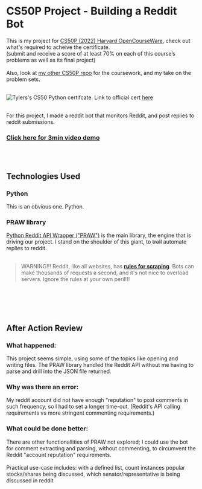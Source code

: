 # CS50P Project - Building a Reddit Bot

This is my project for  [CS50P (2022) Harvard OpenCourseWare](https://cs50.harvard.edu/python/2022/), check out what's required to acheive the certificate. <br> 
(submit and receive a score of at least 70% on each of this course’s problems as well as its final project) <br><br>
Also, look at [my other CS50P repo](https://github.com/tylersay/CS50P) for the coursework, and my take on the problem sets.
<br><br>

![Tylers's CS50 Python certifcate.](https://certificates.cs50.io/d8d2d726-c0a4-4606-a939-44beed8d0eec.png?size=letter "Tyler's cs50p cert")
Link to official cert [here](https://cs50.harvard.edu/certificates/d8d2d726-c0a4-4606-a939-44beed8d0eec)
<br><br>



For this project, I made a reddit bot that monitors Reddit, and post replies to reddit submissions.
### [Click here for 3min video demo](https://youtu.be/TMAgoZ9I5Ts)
<br><br>
## Technologies Used
### Python
This is an obvious one. Python.
### PRAW library
[Python Reddit API Wrapper ("PRAW")](https://praw.readthedocs.io/en/stable/index.html) is the main library, the engine that is driving our project. I stand on the shoulder of this giant, to ~~troll~~ automate replies to reddit.
<br><br>
> WARNING!!!
>Reddit, like all websites, has [**rules for scraping**](https://github.com/reddit-archive/reddit/wiki/API).
>Bots can make thousands of requests a second, and it's not nice to overload servers. Ignore the rules at your own peril!!!
<br>


<br><br>
## After Action Review
### What happened:
This project seems simple, using some of the topics like opening and writing files. The PRAW library handled the Reddit API without me having to parse and drill into the JSON file returned.
### Why was there an error:
My reddit account did not have enough "reputation" to post comments in such frequency, so I had to set a longer time-out. (Reddit's API calling requirements vs more stringent commenting requirements.)
### What could be done better:
There are other functionallities of PRAW not explored; I could use the bot for comment extracting and parsing, without commenting, to circumvent the Reddit "account reputation" requirements. 
<br><br>
Practical use-case includes: with a defined list, count instances popular stocks/shares being discussed, which senator/representative is being discussed in reddit
